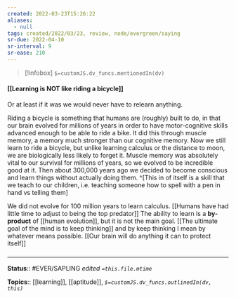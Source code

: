 ```yaml
---
created: 2022-03-23T15:26:22 
aliases:
  - null
tags: created/2022/03/23, review, node/evergreen/saying
sr-due: 2022-04-10
sr-interval: 9
sr-ease: 210
---
```

> [!infobox]
`$=customJS.dv_funcs.mentionedIn(dv)`

#### [[Learning is NOT like riding a bicycle]] 

Or at least if it was we would never have to relearn anything.

Riding a bicycle is something that humans are (roughly) built to do, in that our brain evolved for millions of years in order to have motor-cognitive skills advanced enough to be able to ride a bike.
It did this through muscle memory, a memory much stronger than our cognitive memory.
Now we still learn to ride a bicycle,
but unlike learning calculus or the distance to moon,
we are biologically less likely to forget it.
Muscle memory was absolutely vital to our survival for millions of years, so we evolved to be incredible good at it.
Then about 300,000 years ago we decided to become conscious and learn things without actually doing them.
^[This in of itself is a skill that we teach to our children, i.e. teaching someone how to spell with a pen in hand vs telling them]


We did not evolve for 100 million years to learn calculus.
[[Humans have had little time to adjust to being the top predator]]
The ability to learn is a **by-product** of [[human evolution]],
but it is not the main goal.
[[The ultimate goal of the mind is to keep thinking]]
and by keep thinking I mean by whatever means possible.
[[Our brain will do anything it can to protect itself]]






### <hr class="footnote"/>

**Status**:: #EVER/SAPLING 
*edited `=this.file.mtime`*

**Topics**:: [[learning]], [[aptitude]], 
*`$=customJS.dv_funcs.outlinedIn(dv, this)`*
